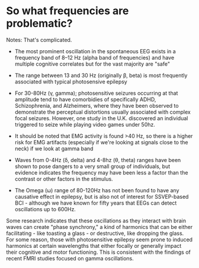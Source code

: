 # So what frequencies are problematic?

Notes: That's complicated.

* The most prominent oscillation in the spontaneous EEG exists in a frequency band of 8–12 Hz (alpha band of frequencies) and have multiple cognitive correlates but for the vast majority are "safe"

* The range between 13 and 30 Hz (originally β, beta) is most frequently associated with typical photosensive epilepsy

* For 30-80Hz (γ, gamma); photosensitive seizures occurring at that amplitude tend to have comorbidies of specifically ADHD, Schizophrenia, and Alzheimers, where they have been observed to demonstrate the perceptual distortions usually associated with complex focal seizures. However, one study in the U.K. discovered an individual triggered to seize while playing video games under 50hz.

* It should be noted that EMG activity is found >40 Hz, so there is a higher risk for EMG artifacts (especially if we're looking at signals close to the neck) if we look at gamma band

* Waves from 0-4Hz (δ, delta) and 4-8hz (θ, theta) ranges have been shown to pose dangers to a very small group of individuals, but evidence indicates the frequency may have been less a factor than the contrast or other factors in the stimulus.

* The Omega (ω) range of 80-120Hz has not been found to have any causative effect in epilepsy, but is also not of interest for SSVEP-based BCI - although we have known for fifty years that EEGs can detect oscillations up to 600Hz.

Some research indicates that these oscillations as they interact with brain waves can create "phase synchrony," a kind of harmonics that can be either facilitating - like toasting a glass - or destructive, like dropping the glass. For some reason, those with photosensitive epilepsy seem prone to induced harmonics at certain wavelengths that either focally or generally impact their cognitive and motor functioning. This is consistent with the findings of recent FMRI studies focused on gamma oscillations.